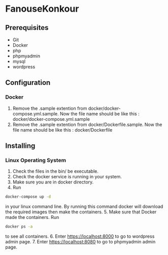 # FanouseKonkour

## Prerequisites

- Git
- Docker
- php
- phpmyadmin
- mysql
- wordpress

## Configuration

### Docker

1. Remove the .sample extention from docker/docker-compose.yml.sample. Now the file name should be like this :  docker/docker-compose.yml.sample
2. Remove the .sample extention from docker/Dockerfile.sample. Now the file name should be like this :  docker/Dockerfile

## Installing

### Linux Operating System

1. Check the files in the bin/ be executable.
2. Check the docker service is running in your system.
3. Make sure you are in docker directory.
4. Run

```bash
docker-compose up -d
```

in your linux command line. By running this command docker will download the required images then make the containers.
5. Make sure that Docker made the containers. Run

```bash
docker ps -a
```

to see all containers.
6. Enter [https://localhost:8000](https://localhost:8000) to go to wordpress admin page.
7. Enter [https://localhost:8080](https://localhost:8080) to go to phpmyadmin admin page.
